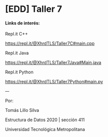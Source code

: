 # [EDD] Taller 7
#### Links de interés:
Repl.it C++

https://repl.it/@XhrdTLS/Taller7C#main.cpp

Repl.it Java

https://repl.it/@XhrdTLS/Taller7Java#Main.java

Repl.it Python

https://repl.it/@XhrdTLS/Taller7Python#main.py


~~--~~

Por: 

Tomás Lillo Silva

Estructura de Datos 2020 | sección 411

Universidad Tecnológica Metropolitana
